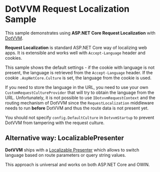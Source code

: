 # DotVVM Request Localization Sample

This sample demonstrates using **ASP.NET Core Request Localization** with [DotVVM](https://github.com/riganti/dotvvm).

**Request Localization** is standard ASP.NET Core way of localizing web apps. It is extensible and works well with `Accept-Language` header and cookies. 

This sample shows the default settings - if the cookie with language is not present, the language is retrieved from the `Accept-Language` header. If the cookie `.AspNetCore.Culture` is set, the language from the cookie is used.

If you need to store the language in the URL, you need to use your own `CustomRequestCultureProvider` that will try to obtain the language from the URL. Unfortunately, it is not possible to use `IDotvvmRequestContext` and the routing mechanism of DotVVM since the `RequestLocalization` middleware needs to run __before__ DotVVM and thus the route data is not present yet. 

You should not specify `config.DefaultCulture` in `DotvvmStartup` to prevent DotVVM from tampering with the request culture.

## Alternative way: LocalizablePresenter

**DotVVM** ships with a [Localizable Presenter](https://www.dotvvm.com/docs/tutorials/basics-globalization/2.0) which allows to switch language based on route parameters or query string values. 

This approach is universal and works on both ASP.NET Core and OWIN.
